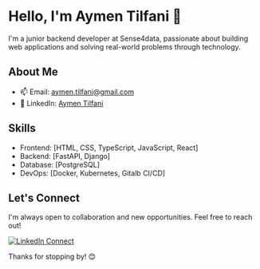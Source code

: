 # Hello, I'm Aymen Tilfani 👋

I'm a junior backend developer at Sense4data, passionate about building web applications and solving real-world problems through technology.

## About Me

- 📫 Email: aymen.tilfani@gmail.com
- 💼 LinkedIn: [Aymen Tilfani](https://www.linkedin.com/in/atilfani/)

## Skills

- Frontend: [HTML, CSS, TypeScript, JavaScript, React]
- Backend: [FastAPI, Django]
- Database: [PostgreSQL]
- DevOps: [Docker, Kubernetes, Gitalb CI/CD]

## Let's Connect

I'm always open to collaboration and new opportunities. Feel free to reach out!

[![LinkedIn Connect](https://img.shields.io/badge/Connect-LinkedIn-blue)](https://www.linkedin.com/in/atilfani/)

Thanks for stopping by! 😊
